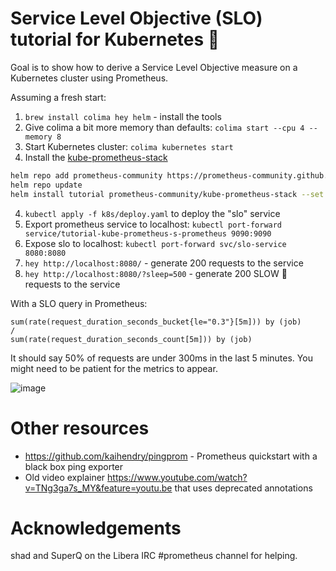 # Service Level Objective (SLO) tutorial for Kubernetes 🐢

Goal is to show how to derive a Service Level Objective measure on a Kubernetes cluster using Prometheus.

Assuming a fresh start:

1. `brew install colima hey helm` - install the tools
1. Give colima a bit more memory than defaults: `colima start --cpu 4 --memory 8`
2. Start Kubernetes cluster: `colima kubernetes start`
3. Install the [kube-prometheus-stack](https://github.com/prometheus-community/helm-charts/tree/main/charts/kube-prometheus-stack)

```bash
helm repo add prometheus-community https://prometheus-community.github.io/helm-charts
helm repo update
helm install tutorial prometheus-community/kube-prometheus-stack --set prometheus.prometheusSpec.podMonitorSelectorNilUsesHelmValues=false
```

4. `kubectl apply -f k8s/deploy.yaml` to deploy the "slo" service
5. Export prometheus service to localhost: `kubectl port-forward service/tutorial-kube-prometheus-s-prometheus 9090:9090`
6. Expose slo to localhost: `kubectl port-forward svc/slo-service 8080:8080`
7. `hey http://localhost:8080/` - generate 200 requests to the service
8. `hey http://localhost:8080/?sleep=500` - generate 200 SLOW 🐢 requests to the service

With a SLO query in Prometheus:

    sum(rate(request_duration_seconds_bucket{le="0.3"}[5m])) by (job)
    /
    sum(rate(request_duration_seconds_count[5m])) by (job)

It should say 50% of requests are under 300ms in the last 5 minutes. You might need to be patient for the metrics to appear.

![image](https://github.com/kaihendry/slo/assets/765871/6ebcb036-1da6-4489-ad66-207ae94a7208)

# Other resources

* https://github.com/kaihendry/pingprom - Prometheus quickstart with a black box ping exporter
* Old video explainer <https://www.youtube.com/watch?v=TNg3ga7s_MY&feature=youtu.be> that uses deprecated annotations

# Acknowledgements

shad and SuperQ on the Libera IRC #prometheus channel for helping.
